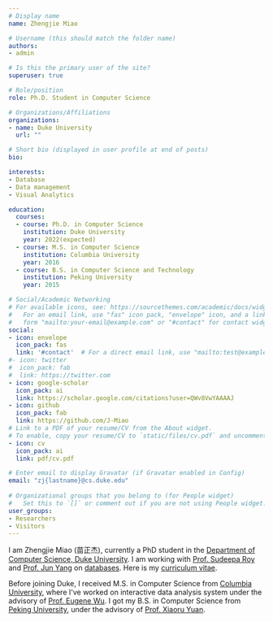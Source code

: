 ```yaml
---
# Display name
name: Zhengjie Miao

# Username (this should match the folder name)
authors:
- admin

# Is this the primary user of the site?
superuser: true

# Role/position
role: Ph.D. Student in Computer Science

# Organizations/Affiliations
organizations:
- name: Duke University
  url: ""

# Short bio (displayed in user profile at end of posts)
bio: 

interests:
- Database
- Data management
- Visual Analytics

education:
  courses:
  - course: Ph.D. in Computer Science
    institution: Duke University
    year: 2022(expected)
  - course: M.S. in Computer Science
    institution: Columbia University
    year: 2016
  - course: B.S. in Computer Science and Technology
    institution: Peking University
    year: 2015

# Social/Academic Networking
# For available icons, see: https://sourcethemes.com/academic/docs/widgets/#icons
#   For an email link, use "fas" icon pack, "envelope" icon, and a link in the
#   form "mailto:your-email@example.com" or "#contact" for contact widget.
social:
- icon: envelope
  icon_pack: fas
  link: '#contact'  # For a direct email link, use "mailto:test@example.org".
#- icon: twitter
#  icon_pack: fab
#  link: https://twitter.com
- icon: google-scholar
  icon_pack: ai
  link: https://scholar.google.com/citations?user=QWv8VwYAAAAJ
- icon: github
  icon_pack: fab
  link: https://github.com/J-Miao
# Link to a PDF of your resume/CV from the About widget.
# To enable, copy your resume/CV to `static/files/cv.pdf` and uncomment the lines below.  
- icon: cv
  icon_pack: ai
  link: pdf/cv.pdf

# Enter email to display Gravatar (if Gravatar enabled in Config)
email: "zj{lastname}@cs.duke.edu"
  
# Organizational groups that you belong to (for People widget)
#   Set this to `[]` or comment out if you are not using People widget.  
user_groups:
- Researchers
- Visitors
---
```


I am Zhengjie Miao (苗正杰), currently a PhD student in the [Department of Computer Science, Duke University](http://www.cs.duke.edu/). I am working with [Prof. Sudeepa Roy](https://users.cs.duke.edu/~sudeepa/) and [Prof. Jun Yang](https://users.cs.duke.edu/~junyang/) on [databases](https://sites.duke.edu/duke_dbgroup/). Here is my [curriculum vitae](./pdf/cv.pdf).

Before joining Duke, I received M.S. in Computer Science from [Columbia University](http://www.cs.columbia.edu/), where I've worked on interactive data analysis system under the advisory of [Prof. Eugene Wu](http://www.cs.columbia.edu/~ewu). I got my B.S. in Computer Science from [Peking University](http://eecs.pku.edu.cn/), under the advisory of [Prof. Xiaoru Yuan](http://vis.pku.edu.cn/yuanxiaoru/).